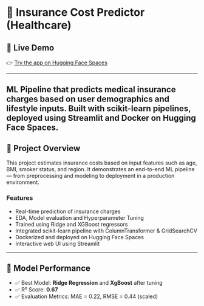 # 🏥 Insurance Cost Predictor (Healthcare)
## 🔗 Live Demo
👉 [Try the app on Hugging Face Spaces](https://huggingface.co/spaces/urvidhomne/Insurance-Cost-Predictor)

---

ML Pipeline that predicts medical insurance charges based on user demographics and lifestyle inputs. Built with scikit-learn pipelines, deployed using Streamlit and Docker on Hugging Face Spaces.
---

## 📌 Project Overview

This project estimates insurance costs based on input features such as age, BMI, smoker status, and region. It demonstrates an end-to-end ML pipeline — from preprocessing and modeling to deployment in a production environment.

### Features
- Real-time prediction of insurance charges
- EDA, Model evaluation and Hyperparameter Tuning
- Trained using Ridge and XGBoost regressors
- Integrated scikit-learn pipeline with ColumnTransformer & GridSearchCV
- Dockerized and deployed on Hugging Face Spaces
- Interactive web UI using Streamlit

---

## 🧪 Model Performance

- ✅ Best Model: **Ridge Regression** and **XgBoost** after tuning
- ✅ R² Score: **0.67**
- ✅ Evaluation Metrics: MAE = 0.22, RMSE = 0.44 (scaled)
